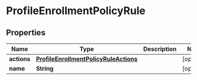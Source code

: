 

# ProfileEnrollmentPolicyRule


## Properties

| Name | Type | Description | Notes |
|------------ | ------------- | ------------- | -------------|
|**actions** | [**ProfileEnrollmentPolicyRuleActions**](ProfileEnrollmentPolicyRuleActions.md) |  |  [optional] |
|**name** | **String** |  |  [optional] |



